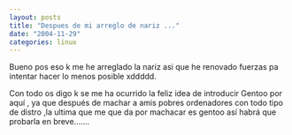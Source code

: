 ```yaml
---
layout: posts
title: "Despues de mi arreglo de nariz ..."
date: "2004-11-29"
categories: linux
---
```


Bueno pos eso k me he arreglado la nariz asi que he renovado fuerzas pa intentar hacer lo menos posible xddddd.

Con todo os digo k se me ha ocurrido la feliz idea de introducir Gentoo por aquí , ya que después de machar a amis pobres ordenadores con todo tipo de distro ,la ultima que me que da por machacar es gentoo así habrá que probarla en breve.......
